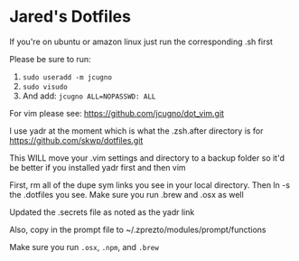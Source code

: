Jared's Dotfiles
===========

If you're on ubuntu or amazon linux just run the corresponding .sh first

Please be sure to run:

1. `sudo useradd -m jcugno`
2. `sudo visudo`
3. And add: `jcugno ALL=NOPASSWD: ALL`

For vim please see: https://github.com/jcugno/dot_vim.git

I use yadr at the moment which is what the .zsh.after directory is for
https://github.com/skwp/dotfiles.git

This WILL move your .vim settings and directory to a backup folder so it'd be
better if you installed yadr first and then vim

First, rm all of the dupe sym links you see in your local directory.
Then ln -s the .dotfiles you see. Make sure you run .brew and .osx as well

Updated the .secrets file as noted as the yadr link

Also, copy in the prompt file to ~/.zprezto/modules/prompt/functions

Make sure you run `.osx`, `.npm`, and `.brew`
